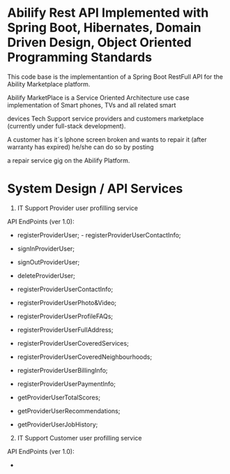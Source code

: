 # Abilify Rest API Implemented with Spring Boot, Hibernates, Domain Driven Design, Object Oriented Programming Standards

This code base is the implementantion of a Spring Boot RestFull API for the Ability Marketplace platform.

Abilify MarketPlace is a Service Oriented Architecture use case implementation of Smart phones, TVs and all related smart 

devices Tech Support service providers and customers marketplace (currently under full-stack development).

A customer has it´s Iphone screen broken and wants to repair it (after warranty has expired) he/she can do so by posting

a repair service gig on the Abilify Platform.

# System Design / API Services

1) IT Support Provider user profilling service

API EndPoints (ver 1.0):

- registerProviderUser;              - registerProviderUserContactInfo;
- signInProviderUser;
- signOutProviderUser;
- deleteProviderUser;

- registerProviderUserContactInfo;
- registerProviderUserPhoto&Video;
- registerProviderUserProfileFAQs;
- registerProviderUserFullAddress;

- registerProviderUserCoveredServices;
- registerProviderUserCoveredNeighbourhoods;

- registerProviderUserBillingInfo;
- registerProviderUserPaymentInfo;

- getProviderUserTotalScores;
- getProviderUserRecommendations;
- getProviderUserJobHistory;

2) IT Support Customer user profilling service

API EndPoints (ver 1.0):

-
